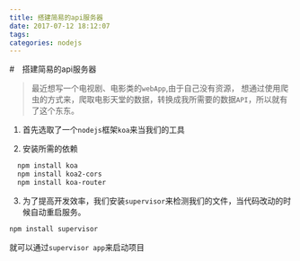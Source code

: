 ```yaml
---
title: 搭建简易的api服务器
date: 2017-07-12 18:12:07
tags:
categories: nodejs
---
```


#　搭建简易的api服务器

> 最近想写一个电视剧、电影类的`webApp`,由于自己没有资源， 想通过使用爬虫的方式来，爬取电影天堂的数据，转换成我所需要的数据`API`，所以就有了这个东东。

1. 首先选取了一个`nodejs`框架`koa`来当我们的工具

2. 安装所需的依赖

``` bash
  npm install koa
  npm install koa2-cors
  npm install koa-router
```

3. 为了提高开发效率，我们安装`supervisor`来检测我们的文件，当代码改动的时候自动重启服务。

``` bash
npm install supervisor
```

就可以通过`supervisor app`来启动项目

